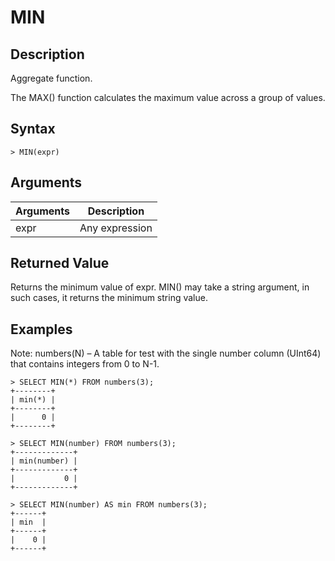 # **MIN**

## **Description**

Aggregate function.

The MAX() function calculates the maximum value across a group of values.

## **Syntax**

```
> MIN(expr)
```

## **Arguments**
|  Arguments   | Description  |
|  ----  | ----  |
| expr  | Any expression |

## **Returned Value**
Returns the minimum value of expr. MIN() may take a string argument, in such cases, it returns the minimum string value. 

## **Examples**

Note: numbers(N) – A table for test with the single number column (UInt64) that contains integers from 0 to N-1.

```
> SELECT MIN(*) FROM numbers(3);
+--------+
| min(*) |
+--------+
|      0 |
+--------+

> SELECT MIN(number) FROM numbers(3);
+-------------+
| min(number) |
+-------------+
|           0 |
+-------------+

> SELECT MIN(number) AS min FROM numbers(3);
+------+
| min  |
+------+
|    0 |
+------+
```